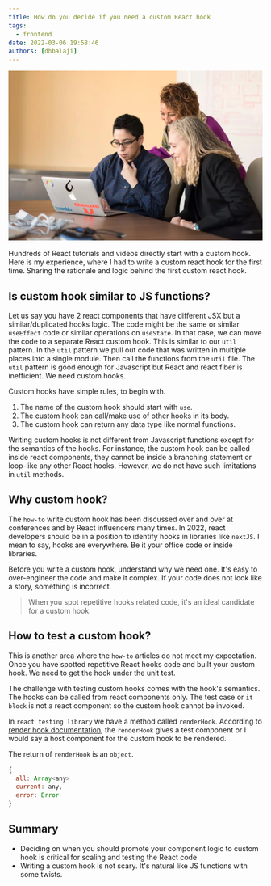 ```yaml
---
title: How do you decide if you need a custom React hook
tags:
  - frontend
date: 2022-03-06 19:58:46
authors: [dhbalaji]
---
```


![React developers](./assets/react-custom-hooks-developers.webp)

Hundreds of React tutorials and videos directly start with a custom hook. Here is my experience, where I had to write a custom react hook for the first time. Sharing the rationale and logic behind the first custom react hook.

 
 
 ## Is custom hook similar to JS functions? 

Let us say you have 2 react components that have different JSX but a similar/duplicated hooks logic. The code might be the same or similar `useEffect` code or similar operations on `useState`. In that case, we can move the code to a separate React custom hook. This is similar to our `util` pattern. In the `util` pattern we pull out code that was written in multiple places into a single module. Then call the functions from the `util` file. The `util` pattern is good enough for Javascript but React and react fiber is inefficient. We need custom hooks.

Custom hooks have simple rules, to begin with.

1. The name of the custom hook should start with `use`.
2. The custom hook can call/make use of other hooks in its body.
3. The custom hook can return any data type like normal functions.

Writing custom hooks is not different from Javascript functions except for the semantics of the hooks. For instance, the custom hook can be called inside react components, they cannot be inside a branching statement or loop-like any other React hooks. However, we do not have such limitations in `util` methods.

## Why custom hook?

The `how-to` write custom hook has been discussed over and over at conferences and by React influencers many times. In 2022, react developers should be in a position to identify hooks in libraries like `nextJS`. I mean to say, hooks are everywhere. Be it your office code or inside libraries.

Before you write a custom hook, understand why we need one. It's easy to over-engineer the code and make it complex. If your code does not look like a story, something is incorrect.

> When you spot repetitive hooks related code, it's an ideal candidate for a custom hook.

## How to test a custom hook?

This is another area where the `how-to` articles do not meet my expectation. Once you have spotted repetitive React hooks code and built your custom hook. We need to get the hook under the unit test.

The challenge with testing custom hooks comes with the hook's semantics. The hooks can be called from react components only. The test case or `it block` is not a react component so the custom hook cannot be invoked. 

In `react testing library` we have a method called `renderHook`. According to [render hook documentation](https://react-hooks-testing-library.com/reference/api#renderhook), the `renderHook` gives a test component or I would say a host component for the custom hook to be rendered.

The return of `renderHook` is an `object`.

```javascript
{
  all: Array<any>
  current: any,
  error: Error
}
```

## Summary

- Deciding on when you should promote your component logic to custom hook is critical for scaling and testing the React code
- Writing a custom hook is not scary. It's natural like JS functions with some twists.

